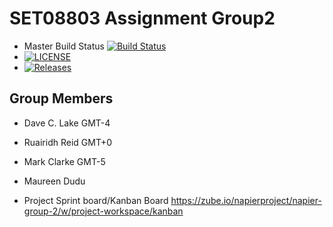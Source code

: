# SET08803 Assignment Group2

- Master Build Status [![Build Status](https://travis-ci.org/kevin-chalmers/sem.svg?branch=master)](https://travis-ci.com/dclake/SET08803Group2)
- [![LICENSE](https://img.shields.io/github/license/dclake/SET08803.svg?style=flat-square)](https://github.com/dclake/SET08803Group2/blob/main/LICENSE)
-  [![Releases](https://img.shields.io/github/release/dclake/SET08803/all.svg?style=flat-square)](https://github.com/dclake/SET08803Group2/releases)
## Group Members
- Dave C. Lake	    GMT-4
- Ruairidh Reid     GMT+0 
- Mark Clarke       GMT-5
  
- Maureen Dudu

- Project Sprint board/Kanban Board https://zube.io/napierproject/napier-group-2/w/project-workspace/kanban

